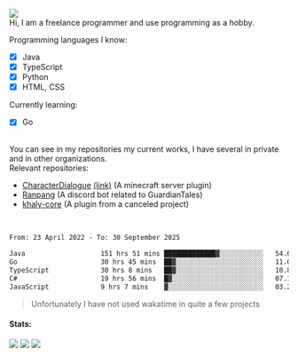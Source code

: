 ![](https://komarev.com/ghpvc/?username=iAtog&color=brightgreen) <br>
Hi, I am a freelance programmer and use programming as a hobby.<br>

Programming languages I know:
- [x] Java
- [x] TypeScript
- [x] Python
- [x] HTML, CSS

Currently learning:
- [x] Go
<br>
You can see in my repositories my current works, I have several in private and in other organizations.<br>
Relevant repositories:<br>

* [CharacterDialogue](https://github.com/iAtog/character-dialogue) [(link)](https://www.spigotmc.org/resources/95868/) (A minecraft server plugin)
* [Ranpang](https://github.com/iAtog/Ranpang) (A discord bot related to GuardianTales)
* [khaly-core](https://github.com/KhalyRPG/rpg) (A plugin from a canceled project)
<br>

<!--START_SECTION:waka-->

```txt
From: 23 April 2022 - To: 30 September 2025

Java                   151 hrs 51 mins █████████████▓░░░░░░░░░░░   54.68 %
Go                     30 hrs 45 mins  ██▓░░░░░░░░░░░░░░░░░░░░░░   11.07 %
TypeScript             30 hrs 8 mins   ██▓░░░░░░░░░░░░░░░░░░░░░░   10.85 %
C#                     19 hrs 56 mins  █▓░░░░░░░░░░░░░░░░░░░░░░░   07.18 %
JavaScript             9 hrs 7 mins    ▓░░░░░░░░░░░░░░░░░░░░░░░░   03.28 %
```

<!--END_SECTION:waka-->
> Unfortunately I have not used wakatime in quite a few projects
#### Stats:
![](https://github-profile-summary-cards.vercel.app/api/cards/profile-details?username=iAtog&theme=github_dark)
![](https://github-profile-summary-cards.vercel.app/api/cards/stats?username=iAtog&theme=github_dark)
![](https://github-profile-summary-cards.vercel.app/api/cards/repos-per-language?username=iAtog&theme=github_dark) 
